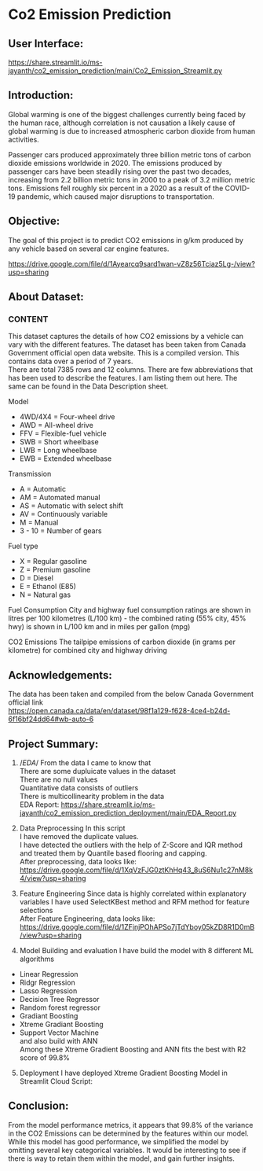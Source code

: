 # Co2 Emission Prediction

## User Interface:
https://share.streamlit.io/ms-jayanth/co2_emission_prediction/main/Co2_Emission_Streamlit.py

## Introduction:
Global warming is one of the biggest challenges currently being faced by the human race, although correlation is not causation a likely cause of global warming is due to increased atmospheric carbon dioxide from human activities. 

Passenger cars produced approximately three billion metric tons of carbon dioxide emissions worldwide in 2020. The emissions produced by passenger cars have been steadily rising over the past two decades, increasing from 2.2 billion metric tons in 2000 to a peak of 3.2 million metric tons. Emissions fell roughly six percent in a 2020 as a result of the COVID-19 pandemic, which caused major disruptions to transportation.

## Objective:
The goal of this project is to predict CO2 emissions in g/km produced by any vehicle based on several car engine features.

https://drive.google.com/file/d/1Ayearcq9sard1wan-vZ8z56Tcjaz5Lg-/view?usp=sharing

## About Dataset:

### CONTENT
This dataset captures the details of how CO2 emissions by a vehicle can vary with the different features. The dataset has been taken from Canada Government official open data website. This is a compiled version. This contains data over a period of 7 years.<br>
There are total 7385 rows and 12 columns. There are few abbreviations that has been used to describe the features. I am listing them out here. The same can be found in the Data Description sheet.

Model
- 4WD/4X4 = Four-wheel drive
- AWD = All-wheel drive
- FFV = Flexible-fuel vehicle
- SWB = Short wheelbase
- LWB = Long wheelbase
- EWB = Extended wheelbase

Transmission
- A = Automatic
- AM = Automated manual
- AS = Automatic with select shift
- AV = Continuously variable
- M = Manual
- 3 - 10 = Number of gears

Fuel type
- X = Regular gasoline
- Z = Premium gasoline
- D = Diesel
- E = Ethanol (E85)
- N = Natural gas

Fuel Consumption
City and highway fuel consumption ratings are shown in litres per 100 kilometres (L/100 km) - the combined rating (55% city, 45% hwy) is shown in L/100 km and in miles per gallon (mpg)

CO2 Emissions
The tailpipe emissions of carbon dioxide (in grams per kilometre) for combined city and highway driving

## Acknowledgements:
The data has been taken and compiled from the below Canada Government official link<br>
https://open.canada.ca/data/en/dataset/98f1a129-f628-4ce4-b24d-6f16bf24dd64#wb-auto-6

## Project Summary:
1. /*EDA*/
From the data I came to know that<br>
There are some dupluicate values in the dataset<br>
There are no null values<br>
Quantitative data consists of outliers<br>
There is multicollinearity problem in the data<br>
EDA Report: https://share.streamlit.io/ms-jayanth/co2_emission_prediction_deployment/main/EDA_Report.py

2. Data Preprocessing
In this script<br>
I have removed the duplicate values.<br>
I have detected the outliers with the help of Z-Score and IQR method and treated them by Quantile based flooring and capping.<br>
After preprocessing, data looks like:<br>
https://drive.google.com/file/d/1XqVzFJG0ztKhHq43_8uS6Nu1c27nM8k4/view?usp=sharing

3. Feature Engineering
Since data is highly correlated within explanatory variables I have used SelectKBest method and RFM method for feature selections<br>
After Feature Engineering, data looks like:<br>
https://drive.google.com/file/d/1ZFjnjPOhAPSo7jTdYboy05kZD8R1D0mB/view?usp=sharing


4. Model Building and evaluation
I have build the model with 8 different ML algorithms
- Linear Regression
- Ridgr Regression
- Lasso Regression
- Decision Tree Regressor
- Random forest regressor
- Gradiant Boosting
- Xtreme Gradiant Boosting
- Support Vector Machine<br>
and also build with ANN<br>
Among these Xtreme Gradient Boosting and ANN fits the best with R2 score of 99.8%

5. Deployment
I have deployed Xtreme Gradient Boosting Model in Streamlit Cloud
Script: 

## Conclusion:
From the model performance metrics, it appears that 99.8% of the variance in the CO2 Emissions can be determined by the features within our model. While this model has good performance, we simplified the model by omitting several key categorical variables. It would be interesting to see if there is way to retain them within the model, and gain further insights.
